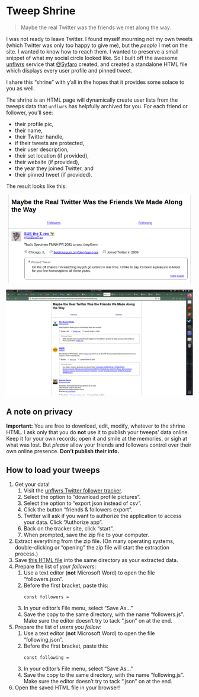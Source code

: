 # Tweep Shrine

> Maybe the real Twitter was the friends we met along the way.

I was not ready to leave Twitter. I found myself mourning not my own tweets (which Twitter was only too happy to give me), but the *people* I met on the site. I wanted to know how to reach them. I wanted to preserve a small snippet of what my social circle looked like. So I built off the awesome [unflwrs](https://github.com/Syfaro/unflwrs) service that [@Syfaro](https://github.com/Syfaro) created, and created a standalone HTML file which displays every user profile and pinned tweet.

I share this “shrine” with y’all in the hopes that it provides some solace to you as well.

The shrine is an HTML page will dynamically create user lists from the tweeps data that `unflwrs` has helpfully archived for you. For each friend or follower, you’ll see:

* their profile pic,
* their name,
* their Twitter handle,
* if their tweets are protected,
* their user description,
* their set location (if provided),
* their website (if provided),
* the year they joined Twitter, and
* their pinned tweet (if provided).

The result looks like this:

![SUE the T. rex. "That's Specimen FMNH PR 2081 to you. they/them." Location, website, and pinned tweet are also shown](pics/SUEtheTrex.png "SUE the T. rex")

![A list of Twitter users, which includes the user's location, website, and pinned tweet](pics/loaded-page2.png "Loaded HTML page")


## A note on privacy

**Important:** You are free to download, edit, modify, whatever to the shrine HTML. I ask only that you do **not** use it to publish your tweeps’ data online. Keep it for your own records; open it and smile at the memories, or sigh at what was lost. But *please* allow your friends and followers control over their own online presence. **Don’t publish their info.**


## How to load your tweeps

1. Get your data!
    1. Visit the [unflwrs Twitter follower tracker](https://unflwrs.syfaro.com/).
    2. Select the option to “download profile pictures”.
    3. Select the option to “export json instead of csv”.
    4. Click the button “friends &amp; followers export”.
    5. Twitter will ask if you want to authorize the application to access your data. Click “Authorize app”.
    6. Back on the tracker site, click “start”.
    7. When prompted, save the zip file to your computer.
2. Extract everything from the zip file. (On many operating systems, double-clicking or “opening” the zip file will start the extraction process.)
3. Save [this HTML file](https://raw.githubusercontent.com/amclark42/tweep-shrine/main/shrine.html) into the same directory as your extracted data.
4. Prepare the list of *your followers*:
    1. Use a text editor (<strong>not</strong> Microsoft Word) to open the file “followers.json”.
    2. Before the first bracket, paste this: <pre><code>const followers = </code></pre>
    3. In your editor’s File menu, select “Save As...”
    4. Save the copy to the same directory, with the name “followers.js”. Make sure the editor doesn’t try to tack “.json” on at the end.
5. Prepare the list of *users you follow*:
    1. Use a text editor (<strong>not</strong> Microsoft Word) to open the file “following.json”.
    2. Before the first bracket, paste this: <pre><code>const following = </code></pre>
    3. In your editor’s File menu, select “Save As...”
    4. Save the copy to the same directory, with the name “following.js”. Make sure the editor doesn’t try to tack “.json” on at the end.
6. Open the saved HTML file in your browser!
